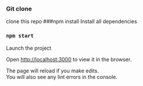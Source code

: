 
### Git clone
clone this repo
###npm install
Install all dependencies
### `npm start`
Launch the project

Open [http://localhost:3000](http://localhost:3000) to view it in the browser.

The page will reload if you make edits.<br>
You will also see any lint errors in the console.

#
